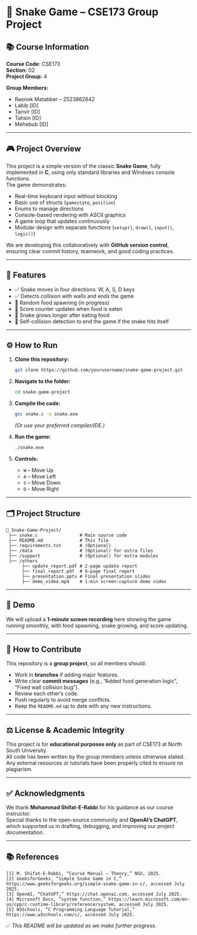 # 🐍 Snake Game – CSE173 Group Project

## 📚 Course Information

**Course Code:** CSE173\
**Section:** 02\
**Project Group:** 4

**Group Members:**

- Raonok Matabber – 2523862642
- Labib [ID]
- Tanvir [ID]
- Tahsin [ID]
- Mehebub [ID]

---

## 🎮 Project Overview

This project is a simple version of the classic **Snake Game**, fully implemented in **C**, using only standard libraries and Windows console functions.\
The game demonstrates:

- Real-time keyboard input without blocking
- Basic use of structs (`gamestate`, `position`)
- Enums to manage directions
- Console-based rendering with ASCII graphics
- A game loop that updates continuously
- Modular design with separate functions (`setup()`, `draw()`, `input()`, `logic()`)

We are developing this collaboratively with **GitHub version control**, ensuring clear commit history, teamwork, and good coding practices.

---

## 🚀 Features

- ✅ Snake moves in four directions: W, A, S, D keys
- ✅ Detects collision with walls and ends the game
- 🔄 Random food spawning (in progress)
- 🔄 Score counter updates when food is eaten
- 🔄 Snake grows longer after eating food
- 🔄 Self-collision detection to end the game if the snake hits itself

---

## ⚙️ How to Run

1. **Clone this repository:**

   ```bash
   git clone https://github.com/yourusername/snake-game-project.git
   ```

2. **Navigate to the folder:**

   ```bash
   cd snake-game-project
   ```

3. **Compile the code:**

   ```bash
   gcc snake.c -o snake.exe
   ```

   *(Or use your preferred compiler/IDE.)*

4. **Run the game:**

   ```bash
   ./snake.exe
   ```

5. **Controls:**

   - `W` – Move Up
   - `A` – Move Left
   - `S` – Move Down
   - `D` – Move Right

---

## 🗂️ Project Structure

```plaintext
📁 Snake-Game-Project/
 ├── snake.c                # Main source code
 ├── README.md              # This file
 ├── requirements.txt       # (Optional)
 ├── /data                  # (Optional) for extra files
 ├── /support               # (Optional) for extra modules
 ├── /others
      ├── update_report.pdf # 2-page update report
      ├── final_report.pdf  # 8-page final report
      ├── presentation.pptx # Final presentation slides
      ├── demo_video.mp4    # 1-min screen-capture demo video
```

---

## 📸 Demo

We will upload a **1-minute screen recording** here showing the game running smoothly, with food spawning, snake growing, and score updating.

---

## 🤝 How to Contribute

This repository is a **group project**, so all members should:

- Work in **branches** if adding major features.
- Write clear **commit messages** (e.g., “Added food generation logic”, “Fixed wall collision bug”).
- Review each other’s code.
- Push regularly to avoid merge conflicts.
- Keep the `README.md` up to date with any new instructions.

---

## ⚖️ License & Academic Integrity

This project is for **educational purposes only** as part of CSE173 at North South University.\
All code has been written by the group members unless otherwise stated.\
Any external resources or tutorials have been properly cited to ensure no plagiarism.

---

## ✅ Acknowledgments

We thank **Mohammad Shifat-E-Rabbi** for his guidance as our course instructor.\
Special thanks to the open-source community and **OpenAI’s ChatGPT**, which supported us in drafting, debugging, and improving our project documentation.

---

## 📚 References

```
[1] M. Shifat-E-Rabbi, “Course Manual – Theory,” NSU, 2025.
[2] GeeksforGeeks, “Simple Snake Game in C,” https://www.geeksforgeeks.org/simple-snake-game-in-c/, accessed July 2025.
[3] OpenAI, “ChatGPT,” https://chat.openai.com, accessed July 2025.
[4] Microsoft Docs, “system function,” https://learn.microsoft.com/en-us/cpp/c-runtime-library/reference/system, accessed July 2025.
[5] W3Schools, “C Programming Language Tutorial,” https://www.w3schools.com/c/, accessed July 2025.
```

✅ *This README will be updated as we make further progress.*

